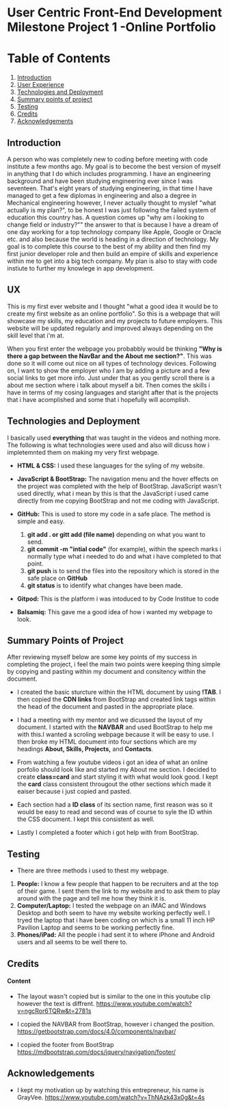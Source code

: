 

# User Centric Front-End Development Milestone Project 1 -Online Portfolio

# Table of Contents

1. [Introduction](#Introduction)
2. [User Experience](#UX)
3. [Technologies and Deployment](#Technologies-and-Deployment)
4. [Summary points of project](#Summary-points-of-project)
5. [Testing](#Testing)
6. [Credits](#Credits)
7. [Acknowledgements](#Acknowledgements)



## Introduction 

A person who was completely new to coding before meeting with code institute a few months ago. My goal is to become the best version of myself in anything that I do which includes programming. I have an engineering background and have been studying engineering ever since I was seventeen. That's eight years of studying engineering, in that time I have managed to get a few diplomas in engineering and also a degree in Mechanical engineering however, I never actually thought to myslef "what actually is my plan?", to be honest I was just following the failed system of education this country has.
A question comes up "why am i looking to change field or industry?"" the answer to that is because I have a dream of one day working for a top technology company like Apple, Google or Oracle etc. and also because the world is heading in a direction of technology. My goal is to complete this course to the best of my ability and then find my first junior developer role and then build an empire of skills and experience within me to get into a big tech company. My plan is also to stay with code instiute to further my knowlege in app development.   

## UX

This is my first ever website and I thought "what a good idea it would be to create my first website as an online portfolio". So this is a webpage that will showcase my skills, my education and my projects to future employers. This website will be updated regularly and improved always depending on the skill level that i'm at. 

When you first enter the webpage you probabbly would be thinking **"Why is there a gap between the NavBar and the About me section?"**. This was done so it will come out nice on all types of technology devices. Following on, I want to show the employer who I am by adding a picture and a few social links to get more info. Just under that as you gently scroll there is a about me section where i talk about myself a bit. Then comes the skills i have in terms of my cosing languages and staright after that is the projects that i have acomplished and some that i hopefully will acomplish.   


## Technologies and Deployment
I basically used **everything** that was taught in the videos and nothing more. The following is what technologies were used and also will dicuss how i impletemnted them on making my very first webpage. 

* **HTML & CSS:** I used these languages for the syling of my website. 
* **JavaScript & BootStrap:** The navigation menu and the hover effects on the project was completed with the help of BootStrap.     JavaScript wasn't used directly, what i mean by this is that the JavaScript i used came directly from me copying BootStrap  and not me coding with JavaScript.

* **GitHub:** This is used to store my code in a safe place. The method is simple and easy. 
    1. **git add . or gitt add (file name)** depending on what you want to send. 
    2. **git commit -m "intial code"** (for example), within the speech marks i normally type what i needed to do and what i have completed to that point.
    3. **git push** is to send the files into the repository which is stored in the safe place on **GitHub**
    4. **git status** is to identify what changes have been made.
    
* **Gitpod:** This is the platform i was intoduced to by Code Institue to code

* **Balsamiq:** This gave me a good idea of how i wanted my webpage to look. 

## Summary Points of Project 

After reviewing myself below are some key points of my success in completing the project, i feel the main two points were keeping thing simple by copying and pasting within my document and consitency within the document.  

* I created the basic sturcture within the HTML document by using **!TAB**. I then copied the **CDN links** from BootStrap and created link tags within the head of the document and pasted in the appropriate place.

* I had a meeting with my mentor and we dicussed the layout of my document. I started with the **NAVBAR** and used BootStrap to help me with this.I wanted a scroling webpage because it will be easy to use. I then broke my HTML document into four sections which are my headings **About, Skills, Projects,** and **Contacts**.

* From watching a few youtube videos i got an idea of what an online porfolio should look like and started my About me section. I decided to create **class=card** and start styling it with what would look good. I kept the **card** class consistent througout the other sections which made it eaiser because i just copied and pasted. 

* Each section had a **ID class** of its section name, first reason was so it would be easy to read and second was of course to syle the ID wthin the CSS document. I kept this consistent as well. 

* Lastly I completed a footer which i got help with from BootStrap.

## Testing 

* There are three methods i used to thest my webpage.
1. **People:** I know a few people that happen to be recruiters and at the top of their game. I sent them the link to my website and to ask them to play around with the page and tell me how they think it is. 
2. **Computer/Laptop:** I tested the webpage on an iMAC and Windows Desktop and both seem to have my website working perfectly well. I tryed the laptop that i have been coding on which is a small 11 inch HP Pavilion Laptop  and seems to be working perfectly fine. 
3. **Phones/iPad:** All the people i had sent it to where iPhone and Android users and all seems to be well there to. 

## Credits 

#### Content 

* The layout wasn't copied but is similar to the one in this youtube clip however the text is diffrent. 
https://www.youtube.com/watch?v=ngcRor6TQRw&t=2781s

* I copied the NAVBAR from BootStrap, however i changed the position.
https://getbootstrap.com/docs/4.0/components/navbar/

* I copied the footer from BootStrap 
https://mdbootstrap.com/docs/jquery/navigation/footer/

## Acknowledgements

* I kept my motivation up by watching this entrepreneur, his name is GrayVee.
https://www.youtube.com/watch?v=ThNAzk43x0g&t=4s


